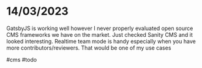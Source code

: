 # 14/03/2023

GatsbyJS is working well however I never properly evaluated open source CMS frameworks we have on the market. Just checked Sanity CMS and it looked interesting. Realtime team mode is handy especially when you have more contributors/reviewers. That would be one of my use cases



\#cms #todo
